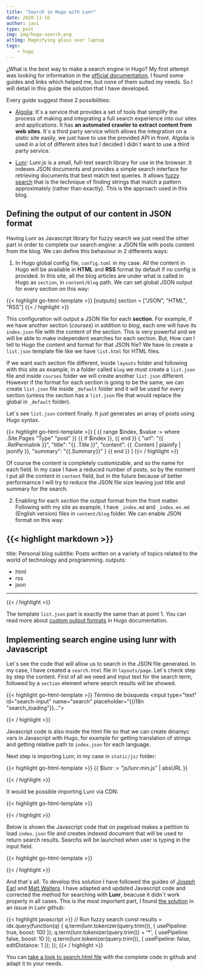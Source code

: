 ```yaml
---
title: "Search in Hugo with Lunr"
date: 2020-11-16
author: javi
type: post
img: img/hugo-search.png
altImg: Magnifying glass over laptop
tags:
    - hugo
---
```

¿What is the best way to make a search engine in Hugo? My first attempt was looking for information in the [official documentation][1],
I found some guides and links which helped me, but none of them suited my needs. So I will detail in this guide the solution that
I have developed.

Every guide suggest these 2 possibilities:

-   [Algolia][2]: It´s a service that provides a set of tools that simplify the process of making and integrating a
    full search experience into our sites and applications. It has **an automated crawler to extract content from web sites**.
    It´s a third party service which allows the integration on a static site easily, we just have to use the provided API in front.
    Algolia is used in a lot of different sites but I decided I didn´t want to use
    a third party service.
    
-   [Lunr][3]: Lunr.js is a small, full-text search library for use in the browser. It indexes JSON documents and provides a
    simple search interface for retrieving documents that best match text queries. It allows [fuzzy search][4] that is the technique
    of finding strings that match a pattern approximately (rather than exactly). This is the approach used in this blog.

## Defining the output of our content in JSON format

Having Lunr as Javascript library for fuzzy search we just need the other part in order to complete our search engine: a JSON file
with posts content from the blog. We can define this behaviour in 2 differents ways:


1.  In Hugo global config file, `config.toml` in my case. All the content in Hugo will be available in **HTML** and **RSS** format
    by default if no config is provided. In this site, all the blog articles are under what is called in Hugo as `section`, in 
    `content/blog` path. We can set global JSON output for every section on this way:

{{< highlight go-html-template >}}
[outputs]
section = ["JSON", "HTML", "RSS"]
{{< / highlight >}}

This configuration will output a JSON file for each **section**. For example, if we have another section (_courses_) in addition
to _blog_, each one will have its `index.json` file with the content of the section. This is very powerful and we will be able to make
independent searches for each section. But, How can I tell to Hugo the content and format for that JSON file? We have to create
a `list.json` template file like we have `list.html` for HTML files.

If we want each section file different, inside `layouts` folder and following with this site as example, in a folder called `blog` we must
create a `list.json` file and inside `courses` folder we will create another `list.json` different. However if the format for each
section is going to be the same, we can create `list.json` file inside `_default` folder and it will be used for every section (unless the
section has a `list.json` file that would replace the global in `_default` folder).

Let´s see `list.json` content finally. It just generates an array of posts using Hugo syntax.

{{< highlight go-html-template >}}
[
{{ range $index, $value := where .Site.Pages "Type" "post" }}
{{ if $index }}, {{ end }}
{
"url": "{{ .RelPermalink }}",
"title": "{{ .Title }}",
"content": {{ .Content | plainify | jsonify }},
"summary": "{{.Summary}}"
}
{{ end }}
]
{{< / highlight >}}

Of course the content is completely customizable, and so the name for each field. In my case I have a reduced number of posts,
so by the moment I put all the content in `content` field, but in the future because of better performarnce I will try to
reduce the JSON file size leaving just title and summary for the search.

2.  Enabling for each _section_ the output format from the front matter. Following with my site as example, I have `_index.md` and
    `_index.en.md` (English version) files in `content/blog` folder. We can enable JSON format on this way:

{{< highlight markdown >}}
---
title: Personal blog
subtitle: Posts written on a variety of topics related to the world of technology and programming.
outputs:
- html
- rss
- json
---
{{< / highlight >}}

The template `list.json` part is exactly the same than at point 1. You can read more about
[custom output formats][5] in Hugo documentation.

## Implementing search engine using lunr with Javascript

Let´s see the code that will allow us to search in the JSON file generated. In my case, I have created a `search.html` file
in `layouts/page`. Let´s check step by step the content. First of all we need and input text for the search term, followed by
a `section` element where search results will be showed.

{{< highlight go-html-template >}}
<label for="search-input">Término de búsqueda</label>
<input type="text" id="search-input" name="search" placeholder="{{i18n "search_loading"}}...">

<section id="search-results"></section>
{{< / highlight >}}

Javascript code is also inside the html file so that we can create dinamyc vars in Javascript with Hugo, for example for
getting translation of strings and getting relative path to `index.json` for each language.

Next step is importing Lunr, in my case in `static/js/` folder:

{{< highlight go-html-template >}}
{{ $lunr := "js/lunr.min.js" | absURL }}

<script src="{{ $lunr }}"></script>

{{< / highlight >}}

It would be possible importing Lunr via CDN:

{{< highlight go-html-template >}}

<script src="https://unpkg.com/lunr/lunr.js"></script>

{{< / highlight >}}

Below is shown the Javascript code that on pageload makes a petition to load `index.json` file and creates indexed
document that will be used to return search results. Searchs will be launched when user is typing in the input field.

{{< highlight go-html-template >}}

<script type="text/javascript">
(function () {
  let idx;
  let documents = [];
  const URL_LIST_POSTS = '{{ "blog/index.json" | relLangURL }}';
  const searchInput = document.getElementById("search-input");
  const searchResults = document.getElementById("search-results");

  // Request and index documents
  fetch(URL_LIST_POSTS, {
    method: "get",
  })
    .then((res) => res.json())
    .then((res) => {
      // Create index document with lunr
      idx = lunr(function () {
        this.ref("url");
        this.field("title");
        this.field("content");
        this.field("summary");

        res.forEach(function (doc) {
          this.add(doc);
          documents[doc.url] = {
            title: doc.title,
            content: doc.content,
            summary: doc.summary,
          };
        }, this);
      });

      // Once data is loaded we can register handler
      registerSearchHandler();
    })
    .catch((err) => {
      console.log({ err });
      const errorMsg = '{{ i18n "search_error" }}';
      searchResults.innerHTML = `
        <div class="bg-red-100 border-l-4 border-red-500 text-red-700 p-4" role="alert">
          <p>${errorMsg}</p>
        </div>`;
    });

  ///////////////////////////////////////////////////////////

  function renderSearchResults(results) {
    const noResults = '{{ i18n "search_noCoincidence" }}';
    // If results are empty
    if (results.length === 0) {
      searchResults.innerHTML = `
        <div class="bg-blue-100 border-l-4 border-blue-500 text-blue-700 p-4" role="alert">
          <p>${noResults}</p>
        </div>
            `;
      return;
    }

    // Show max 10 results
    if (results.length > 9) {
      results = results.slice(0, 10);
    }

    // Reset search results
    searchResults.innerHTML = "";

    // Append results
    results.forEach((result) => {
      // Create result item
      let article = document.createElement("article");
      article.classList.add("mb-8");
      article.innerHTML = `
        <a href="${result.ref}" class="block group">
          <h2 class="article-title group-hover:text-green-500 pb-1">${documents[result.ref].title}</h2>
          <div class="text-gray-700 dark:text-gray-300"><p>${documents[result.ref].summary}</p></div>
        </a>`;
      searchResults.appendChild(article);
    });
  }

  function registerSearchHandler() {
    // Register on input event
    searchInput.oninput = function (event) {
      if (searchInput.value === "") {
        searchResults.innerHTML = "";
        return;
      }

      // Get input value
      const query = event.target.value;

      // Run fuzzy search
      const results = idx.query(function(q) {
        q.term(lunr.tokenizer(query.trim()), { usePipeline: true, boost: 100 });
        q.term(lunr.tokenizer(query.trim()) + '*', { usePipeline: false, boost: 10 });
        q.term(lunr.tokenizer(query.trim()), { usePipeline: false, editDistance: 1 });
      });

      // Render results
      renderSearchResults(results);
    };

    searchInput.placeholder = '{{ i18n "search_inputPlaceholder" }}';
  }
})();
</script>
{{< / highlight >}}

And that´s all. To develop this solution I have followed the guides of [Joseph Earl][6] and [Matt Walters][7]. I have
adapted and updated Javascript code and corrected the method for searching with **Lunr**, beacuse it didn´t work
properly in all cases. This is the most important part, I found [the solution][8] in an issue in Lunr github:


{{< highlight javascript >}}
// Run fuzzy search
const results = idx.query(function(q) {
  q.term(lunr.tokenizer(query.trim()), { usePipeline: true, boost: 100 });
  q.term(lunr.tokenizer(query.trim()) + '*', { usePipeline: false, boost: 10 });
  q.term(lunr.tokenizer(query.trim()), { usePipeline: false, editDistance: 1 });
});
{{< / highlight >}}

You can [take a look to search.html file][9] with the complete code in github and adapt it to your needs.

[1]: https://gohugo.io/tools/search/
[2]: https://www.algolia.com/
[3]: https://lunrjs.com/
[4]: https://en.wikipedia.org/wiki/Approximate_string_matching
[5]: https://gohugo.io/templates/output-formats/
[6]: https://www.josephearl.co.uk/post/static-sites-search-hugo/
[7]: https://www.mattwalters.net/posts/2018-03-28-hugo-and-lunr/
[8]: https://github.com/olivernn/lunr.js/issues/273
[9]: https://github.com/javifm86/hugo-site/blob/master/layouts/page/search.html
